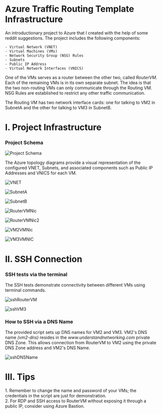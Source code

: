 <h1>Azure Traffic Routing Template Infrastructure</h1>

An introductionary project to Azure that I created with the help of some reddit suggestions. The project includes the following components:

    - Virtual Network (VNET)
    - Virtual Machines (VMs)
    - Network Security Group (NSG) Rules
    - Subnets
    - Public IP Address
    - Virtual Network Interfaces (VNICS)

One of the VMs serves as a router between the other two, called _RouterVM_. Each of the remaining VMs is in its own separate subnet. The idea is that the two non-routing VMs can only communicate through the Routing VM. NSG Rules are established to restrict any other traffic communication.

The Routing VM has two network interface cards: one for talking to VM2 in SubnetA and the other for talking to VM3 in SubnetB.

<h1> I. Project Infrastructure </h1>

<h3> Project Schema </h3>

![Project Schema](https://github.com/BorisDundakov/amazon/assets/71731579/a4ea08ab-f514-43e0-9e94-801f1bcc22c0)

The Azure topology diagrams provide a visual representation of the configured VNET, Subnets, and associated components such as Public IP Addresses and VNICS for each VM.

![VNET](https://github.com/BorisDundakov/OneLiner/assets/71731579/0cd59868-131d-4721-82ca-a7c389376c2d)

![SubnetA](https://github.com/BorisDundakov/OneLiner/assets/71731579/43d43034-f83d-43a9-af17-147edf18f8b7)

![SubnetB](https://github.com/BorisDundakov/OneLiner/assets/71731579/4735c170-b3fa-4899-ba8d-362708fd85e0)

![RouterVMNic](https://github.com/BorisDundakov/OneLiner/assets/71731579/31c6c4f5-8c80-47fa-bfa1-bb199b875baa)

![RouterVMNic2](https://github.com/BorisDundakov/OneLiner/assets/71731579/f8b193a5-f9d6-4353-811a-3f743d33327a)

![VM2VMNic](https://github.com/BorisDundakov/OneLiner/assets/71731579/6803aa85-71e2-4377-b64f-765bacbabcc7)

![VM3VMNIC](https://github.com/BorisDundakov/OneLiner/assets/71731579/e58ef4e5-4a7a-4051-bf35-ccdcc3237712)


<h1> II. SSH Connection</h1>
<h3> SSH tests via the terminal </h3>

The SSH tests demonstrate connectivity between different VMs using terminal commands.

![sshRouterVM](https://github.com/BorisDundakov/OneLiner/assets/71731579/545834c1-2c32-41d9-b99d-dbb6788c2eab)

![sshVM3](https://github.com/BorisDundakov/OneLiner/assets/71731579/a772ca58-fd8f-4499-8284-46f9dad8a286)

<h3> How to SSH via a DNS Name </h3>
The provided script sets up DNS names for VM2 and VM3. VM2's DNS name <i>(vm2-dns)</i> resides in the <i>www.understandnetworking.com</i> private DNS Zone. This allows connection from RouterVM to VM2 using the private DNS Zone address and VM2's DNS Name.

![sshDNSName](https://github.com/BorisDundakov/OneLiner/assets/71731579/9e53ac28-fd3b-48f7-8292-8e0eccb1ed2d)

<h1> III. Tips </h1>
1. Remember to change the name and password of your VMs; the credentials in the script are just for demonstration. <br>
2. For RDP and SSH access to RouterVM without exposing it through a public IP, consider using Azure Bastion.
